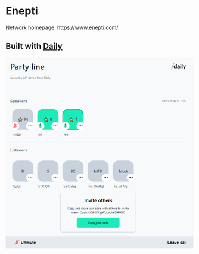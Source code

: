 # Enepti

Network homepage: https://www.enepti.com/

## Built with [Daily](https://www.daily.co/)

![Enepti screenshot](screenshot.png)

